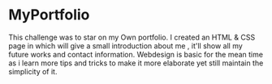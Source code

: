 # MyPortfolio

This challenge was to star on my Own portfolio.
I created an HTML & CSS page in which will give a small introduction about me , it'll show all my future works and contact information.
Webdesign is basic for the mean time as i learn more tips and tricks to make it more elaborate yet still maintain the simplicity of it. 